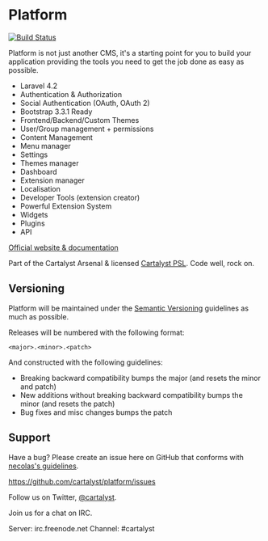 # Platform

[![Build Status](http://ci.cartalyst.com/build-status/svg/13)](http://ci.cartalyst.com/build-status/view/13)

Platform is not just another CMS, it's a starting point for you to build your application providing the tools you need to get the job done as easy as possible.

- Laravel 4.2
- Authentication & Authorization
- Social Authentication (OAuth, OAuth 2)
- Bootstrap 3.3.1 Ready
- Frontend/Backend/Custom Themes
- User/Group management + permissions
- Content Management
- Menu manager
- Settings
- Themes manager
- Dashboard
- Extension manager
- Localisation
- Developer Tools (extension creator)
- Powerful Extension System
- Widgets
- Plugins
- API

[Official website & documentation](http://cartalyst.com/manual/platform)

Part of the Cartalyst Arsenal & licensed [Cartalyst PSL](license.txt). Code well, rock on.

## Versioning

Platform will be maintained under the [Semantic Versioning](http://semver.org/) guidelines as much as possible.

Releases will be numbered with the following format:

`<major>.<minor>.<patch>`

And constructed with the following guidelines:

* Breaking backward compatibility bumps the major (and resets the minor and patch)
* New additions without breaking backward compatibility bumps the minor (and resets the patch)
* Bug fixes and misc changes bumps the patch

## Support

Have a bug? Please create an issue here on GitHub that conforms with [necolas's guidelines](https://github.com/necolas/issue-guidelines).

https://github.com/cartalyst/platform/issues

Follow us on Twitter, [@cartalyst](http://twitter.com/cartalyst).

Join us for a chat on IRC.

Server: irc.freenode.net
Channel: #cartalyst
